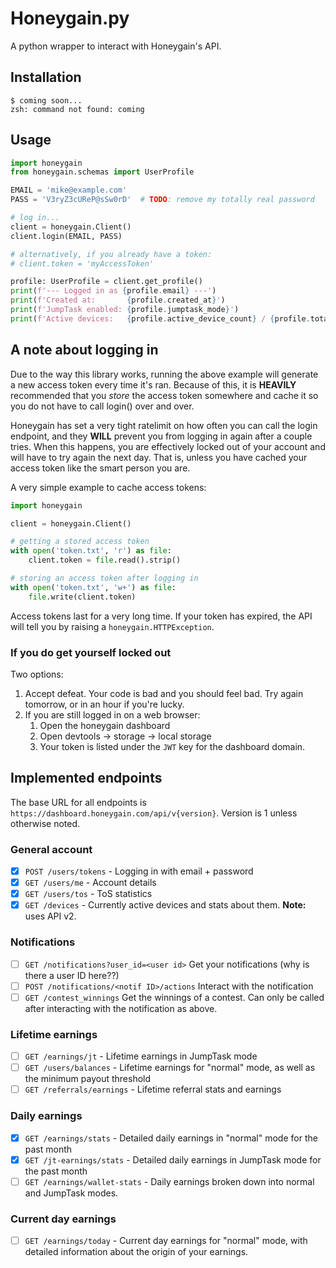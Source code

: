 # Honeygain.py

A python wrapper to interact with Honeygain's API.

## Installation

```shell
$ coming soon...
zsh: command not found: coming
```

## Usage

```python
import honeygain
from honeygain.schemas import UserProfile

EMAIL = 'mike@example.com'
PASS = 'V3ryZ3cUReP@sSw0rD'  # TODO: remove my totally real password

# log in...
client = honeygain.Client()
client.login(EMAIL, PASS)

# alternatively, if you already have a token:
# client.token = 'myAccessToken'

profile: UserProfile = client.get_profile()
print(f'--- Logged in as {profile.email} ---')
print(f'Created at:       {profile.created_at}')
print(f'JumpTask enabled: {profile.jumptask_mode}')
print(f'Active devices:   {profile.active_device_count} / {profile.total_device_count}')
```

## A note about logging in

Due to the way this library works, running the above example will generate a new access token every time it's ran.
Because of this, it is **HEAVILY** recommended that you *store* the access token somewhere and cache it so you do not
have to call login() over and over.

Honeygain has set a very tight ratelimit on how often you can call the login endpoint, and they **WILL** prevent you
from logging in again after a couple tries. When this happens, you are effectively locked out of your account and will
have to try again the next day. That is, unless you have cached your access token like the smart person you are.

A very simple example to cache access tokens:

```python
import honeygain

client = honeygain.Client()

# getting a stored access token
with open('token.txt', 'r') as file:
    client.token = file.read().strip()

# storing an access token after logging in
with open('token.txt', 'w+') as file:
    file.write(client.token)
```

Access tokens last for a very long time. If your token has expired, the API will tell you by raising
a `honeygain.HTTPException`.

### If you do get yourself locked out

Two options:

1. Accept defeat. Your code is bad and you should feel bad. Try again tomorrow, or in an hour if you're lucky.
2. If you are still logged in on a web browser:
    1. Open the honeygain dashboard
    2. Open devtools -> storage -> local storage
    3. Your token is listed under the `JWT` key for the dashboard domain.

## Implemented endpoints

The base URL for all endpoints is `https://dashboard.honeygain.com/api/v{version}`. Version is 1 unless otherwise noted.

### General account

- [x] `POST /users/tokens` - Logging in with email + password
- [x] `GET /users/me` - Account details
- [x] `GET /users/tos` - ToS statistics
- [x] `GET /devices` - Currently active devices and stats about them.
  **Note:** uses API v2.

### Notifications

- [ ] `GET /notifications?user_id=<user id>` Get your notifications (why is there a user ID here??)
- [ ] `POST /notifications/<notif ID>/actions` Interact with the notification
- [ ] `GET /contest_winnings` Get the winnings of a contest. Can only be called after interacting with the notification
  as above.

### Lifetime earnings

- [ ] `GET /earnings/jt` - Lifetime earnings in JumpTask mode
- [ ] `GET /users/balances` - Lifetime earnings for "normal" mode, as well as the minimum payout threshold
- [ ] `GET /referrals/earnings` - Lifetime referral stats and earnings

### Daily earnings

- [x] `GET /earnings/stats` - Detailed daily earnings in "normal" mode for the past month
- [x] `GET /jt-earnings/stats` - Detailed daily earnings in JumpTask mode for the past month
- [ ] `GET /earnings/wallet-stats` - Daily earnings broken down into normal and JumpTask modes.

### Current day earnings

- [ ] `GET /earnings/today` - Current day earnings for "normal" mode, with detailed information about the origin of your
  earnings.
